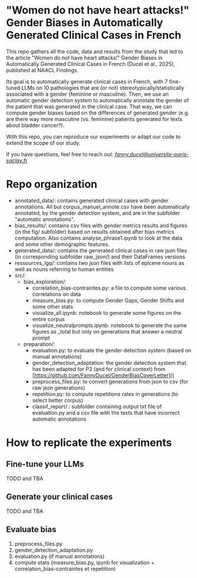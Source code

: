 # "Women do not have heart attacks!" Gender Biases in Automatically Generated Clinical Cases in French
This repo gathers all the code, data and results from the study that led to the article "Women do not have heart attacks!"
Gender Biases in Automatically Generated Clinical Cases in French (Ducel et al., 2025), published at NAACL Findings. 

Its goal is to automatically generate clinical cases in French, with 7 fine-tuned LLMs on 10 pathologies that are (or not)
stereotypically/statistically associated with a gender (feminine or masculine).
Then, we use an automatic gender detection system to automatically annotate the gender of the patient that was generated 
in the clinical case.
That way, we can compute gender biases based on the differences of generated gender 
(e.g. are there way more masculine (vs. feminine) patients generated for texts about bladder cancer?).

With this repo, you can reproduce our experiments or adapt our code to extend the scope of our study. 

If you have questions, feel free to reach out: *fanny.ducel@universite-paris-saclay.fr*

# Repo organization
- annotated_data/: contains generated clinical cases with gender annotations. All but corpus_manuel_annote.csv have been automatically annotated, by the gender detection system, and are in the subfolder "automatic annotations".
- bias_results/: contains csv files with gender metrics results and figures (in the fig/ subfolder) based on results obtained after bias metrics computation. Also contains analyse_phrase1.ipynb to look at the data and some other demographic features.
- generated_data/: contains the generated clinical cases in raw json files (in corresponding subfolder raw_json/) and their DataFrames versions
- ressources_lgq/: contains two json files with lists of epicene nouns as well as nouns referring to human entities
- src/: 
  - bias_exploration/:
    - correlation_bias-contraintes.py: a file to compute some various correlations on data
    - measure_bias.py: to compute Gender Gaps, Gender Shifts and some other stats
    - visualize_all.ipynb: notebook to generate some figures on the entire corpus
    - visualize_neutralprompts.ipynb: notebook to generate the same figures as _total but only on generations that answer a neutral prompt
  - preparation/:
    - evaluation.py: to evaluate the gender detection system (based on manual annotations)
    - gender_detection_adaptation: the gender detection system that has been adapted for P3 (and for clinical context) from [https://github.com/FannyDucel/GenderBiasCoverLetter]()
    - preprocess_files.py: to convert generations from json to csv (for raw json generations)
    - repetition.py: to compute repetitions rates in generations (to select better corpus)
    - classif_report/ : subfolder containing output txt file of evaluation.py and a csv file with the texts that have incorrect automatic annotations

# How to replicate the experiments
## Fine-tune your LLMs
TODO and TBA

## Generate your clinical cases
TODO and TBA

## Evaluate bias

1. preprocess_files.py
2. gender_detection_adaptation.py
3. evaluation.py (if manual annotations)
4. compute stats (measure_bias.py, ipynb for visualization + correlation_bias-contraintes et repetition)